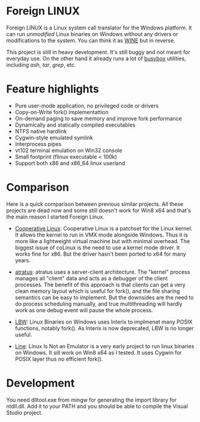 Foreign LINUX
======

Foreign LINUX is a Linux system call translator for the Windows platform. It can run *unmodified* Linux binaries on Windows without any drivers or modifications to the system. You can think it as [WINE](http://www.winehq.org) but in reverse. 

This project is still in heavy development. It's still buggy and not meant for everyday use. On the other hand it already runs a lot of [busybox](http://busybox.net) utilities, including *ash*, *tar*, *grep*, etc.

Feature highlights
======

* Pure user-mode application, no privileged code or drivers
* Copy-on-Write fork() implementattion
* On-demand paging to save memory and improve fork performance
* Dynamically and statically compiled executables
* NTFS native hardlink
* Cygwin-style emulated symlink
* Interprocess pipes
* vt102 terminal emulation on Win32 console
* Small footprint (flinux executable < 100k)
* Support both x86 and x86_64 linux userland

Comparison
======
Here is a quick comparison between previous similar projects. All these projects are dead now and some still doesn't work for Win8 x64 and that's the main reason I started Foreign Linux.

* [Cooperative Linux](http://colinux.org): Cooperative Linux is a patchset for the Linux kernel. It allows the kernel to run in VMX mode alongside Windows. Thus it is more like a lightweight virtual machine but with minimal overhead. The biggest issue of coLinux is the need to use a kernel mode driver. It works fine for x86. But the driver hasn't been ported to x64 for many years.

* [atratus](http://atratus.org): atratus uses a server-client architecture. The "kernel" process manages all "client" data and acts as a debugger of the client processes. The benefit of this approach is that clients can get a very clean memory layout which is useful for fork(), and the file sharing semantics can be easy to implement. But the downsides are the need to do process scheduling manually, and true multithreading will hardly work as one debug event will pause the whole process.

* [LBW](http://lbw.sourceforge.net): Linux Binaries on Windows uses Interix to implmenet many POSIX functions, notably fork(). As Interix is now deprecated, LBW is no longer useful.

* [Line](http://sourceforge.net/projects/line): Linux Is Not an Emulator is a very early project to run linux binaries on Windows. It sill work on Win8 x64 as I tested. It uses Cygwin for POSIX layer thus no efficient fork().

Development
======
You need dlltool.exe from mingw for generating the import library for ntdll.dll. Add it to your PATH and you should be able to compile the Visual Studio project.
